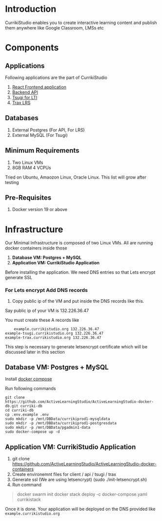# Introduction

CurrikiStudio enables you to create interactive learning content and publish them anywhere like Google Classroom, LMSs etc



# Components

## Applications

Following applications are the part of CurrikiStudio

1. [React Frontend application](https://github.com/ActiveLearningStudio/ActiveLearningStudio-react-client)
2. [Backend API](https://github.com/ActiveLearningStudio/ActiveLearningStudio-API)
3. [Tsugi for LTI](https://github.com/tsugiproject/tsugi)
4. [Trax LRS](https://github.com/trax-project/trax-lrs)

## Databases

1. External Postgres (For API, For LRS)
2. External MySQL (For Tsugi)


## Minimum Requirements

1. Two Linux VMs
2. 8GB RAM 4 VCPUs

Tried on Ubuntu, Amaozon Linux, Oracle Linux. This list will grow after testing

## Pre-Requisites

1. Docker version 19 or above

# Infrastructure

Our Minimal Infrastructure is composed of two Linux VMs. All are running docker containers inside those

1. **Database VM: Postgres + MySQL**
2. **Application VM: CurrikiStudio Application**

Before installing the application. We need DNS entries so that Lets encrypt generate SSL


### For Lets encrypt Add DNS records

1. Copy public ip of the VM and put inside the DNS records like this.

Say public ip of your VM is 132.226.36.47

You must create these A records like

    	example.currikistudio.org 132.226.36.47
	example-tsugi.currikistudio.org 132.226.36.47
	example-trax.currikistudio.org 132.226.36.47

This step is necessary to generate letsencrypt certificate which will be discussed later in this section


## Database VM: Postgres + MySQL

Install [docker compose](https://docs.docker.com/compose/install/)

Run following commands

    git clone https://github.com/ActiveLearningStudio/ActiveLearningStudio-docker-db.git curriki-db
	cd curriki-db
	cp .env.example .env
	sudo mkdir -p /mnt/DBData/currikiprod1-mysqldata
	sudo mkdir -p /mnt/DBData/currikiprod1-postgresdata
	sudo mkdir -p /mnt/DBData/pgadmin1-data
	sudo docker-compose up -d


## Application VM: CurrikiStudio Application



1. git clone https://github.com/ActiveLearningStudio/ActiveLearningStudio-docker-containers
2. Create environemnt files for client / api / tsugi / trax
3. Generate ssl (We are using letsencrypt) (sudo ./init-letsencrypt.sh)
4. Run command

> docker swarm init
> docker stack deploy -c docker-compose.yaml currikistack

Once it is done. Your application will be deployed on the DNS provided like `example.currikistudio.org`


